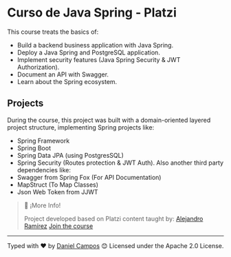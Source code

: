 # Curso de Java Spring - Platzi
This course treats the basics of:
- Build a backend business application with Java Spring.
- Deploy a Java Spring and PostgreSQL application.
- Implement security features (Java Spring Security & JWT Authorization).
- Document an API with Swagger.
- Learn about the Spring ecosystem.

## Projects
During the course, this project was built with a domain-oriented layered project structure, implementing Spring projects like:
- Spring Framework
- Spring Boot
- Spring Data JPA (using PostgresSQL)
- Spring Security (Routes protection & JWT Auth).
Also another third party dependencies like:
- Swagger from Spring Fox (For API Documentation)
- MapStruct (To Map Classes)
- Json Web Token from JJWT

>
> 📘 ¡More Info!
>
>  Project developed based on Platzi content taught by: [Alejandro Ramírez](https://github.com/soyalejoramirez)
> [Join the course](https://platzi.com/cursos/java-spring/)
>

---
Typed with ❤️ by [Daniel Campos](https://github.com/giusniyyel) 😊
Licensed under the Apache 2.0 License.
